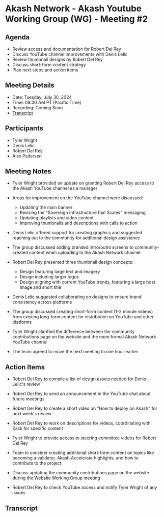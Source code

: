 # Akash Network - Akash Youtube Working Group (WG) - Meeting #2

## Agenda

- Review access and documentation for Robert Del Rey
- Discuss YouTube channel improvements with Denis Lelic
- Review thumbnail designs by Robert Del Rey
- Discuss short-form content strategy
- Plan next steps and action items

## Meeting Details
- Date: Tuesday, July 30, 2024
- Time: 08:00 AM PT (Pacific Time)
- Recording: Coming Soon
- [Transcript](#transcript)


## Participants

- Tyler Wright
- Denis Lelic
- Robert Del Rey
- Alex Pedersen

## Meeting Notes

- Tyler Wright provided an update on granting Robert Del Rey access to the Akash YouTube channel as a manager

- Areas for improvement on the YouTube channel were discussed:
  - Updating the main banner
  - Revising the "Sovereign infrastructure that Scales" messaging
  - Updating playlists and video content
  - Improving thumbnails and descriptions with calls to action

- Denis Lelic offered support for creating graphics and suggested reaching out to the community for additional design assistance

- The group discussed adding branded intro/outro screens to community-created content when uploading to the Akash Network channel

- Robert Del Rey presented three thumbnail design concepts:
  - Design featuring large text and imagery
  - Design including larger logos
  - Design aligning with current YouTube trends, featuring a large host image and short title

- Denis Lelic suggested collaborating on designs to ensure brand consistency across platforms

- The group discussed creating short-form content (1-2 minute videos) from existing long-form content for distribution on YouTube and other platforms

- Tyler Wright clarified the difference between the community contributions page on the website and the more formal Akash Network YouTube channel

- The team agreed to move the next meeting to one hour earlier

## Action Items

- Robert Del Rey to compile a list of design assets needed for Denis Lelic's review

- Robert Del Rey to send an announcement in the YouTube chat about future meetings

- Robert Del Rey to create a short video on "How to deploy on Akash" for next week's review

- Robert Del Rey to work on descriptions for videos, coordinating with Zack for specific content

- Tyler Wright to provide access to steering committee videos for Robert Del Rey

- Team to consider creating additional short-form content on topics like becoming a validator, Akash Accelerate highlights, and how to contribute to the project

- Discuss updating the community contributions page on the website during the Website Working Group meeting

- Robert Del Rey to check YouTube access and notify Tyler Wright of any issues

## Transcript